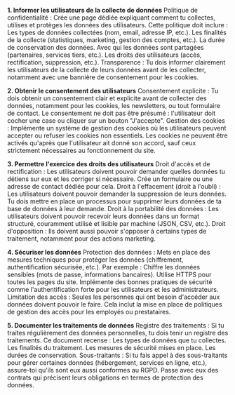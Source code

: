 **1. Informer les utilisateurs de la collecte de données**
Politique de confidentialité : Crée une page dédiée expliquant comment tu collectes, utilises et protèges les données des utilisateurs. Cette politique doit inclure :
Les types de données collectées (nom, email, adresse IP, etc.).
Les finalités de la collecte (statistiques, marketing, gestion des comptes, etc.).
La durée de conservation des données.
Avec qui les données sont partagées (partenaires, services tiers, etc.).
Les droits des utilisateurs (accès, rectification, suppression, etc.).
Transparence : Tu dois informer clairement les utilisateurs de la collecte de leurs données avant de les collecter, notamment avec une bannière de consentement pour les cookies.

**2. Obtenir le consentement des utilisateurs**
Consentement explicite : Tu dois obtenir un consentement clair et explicite avant de collecter des données, notamment pour les cookies, les newsletters, ou tout formulaire de contact. Le consentement ne doit pas être présumé : l'utilisateur doit cocher une case ou cliquer sur un bouton "J'accepte".
Gestion des cookies : Implémente un système de gestion des cookies où les utilisateurs peuvent accepter ou refuser les cookies non essentiels. Les cookies ne peuvent être activés qu'après que l'utilisateur ait donné son accord, sauf ceux strictement nécessaires au fonctionnement du site.

**3. Permettre l'exercice des droits des utilisateurs**
Droit d'accès et de rectification : Les utilisateurs doivent pouvoir demander quelles données tu détiens sur eux et les corriger si nécessaire. Crée un formulaire ou une adresse de contact dédiée pour cela.
Droit à l'effacement (droit à l'oubli) : Les utilisateurs doivent pouvoir demander la suppression de leurs données. Tu dois mettre en place un processus pour supprimer leurs données de ta base de données à leur demande.
Droit à la portabilité des données : Les utilisateurs doivent pouvoir recevoir leurs données dans un format structuré, couramment utilisé et lisible par machine (JSON, CSV, etc.).
Droit d'opposition : Ils doivent aussi pouvoir s'opposer à certains types de traitement, notamment pour des actions marketing.

**4. Sécuriser les données**
Protection des données : Mets en place des mesures techniques pour protéger les données (chiffrement, authentification sécurisée, etc.). Par exemple :
Chiffre les données sensibles (mots de passe, informations bancaires).
Utilise HTTPS pour toutes les pages du site.
Implémente des bonnes pratiques de sécurité comme l'authentification forte pour les utilisateurs et les administrateurs.
Limitation des accès : Seules les personnes qui ont besoin d'accéder aux données doivent pouvoir le faire. Cela inclut la mise en place de politiques de gestion des accès pour les employés ou prestataires.

**5. Documenter les traitements de données**
Registre des traitements : Si tu traites régulièrement des données personnelles, tu dois tenir un registre des traitements. Ce document recense :
Les types de données que tu collectes.
Les finalités du traitement.
Les mesures de sécurité mises en place.
Les durées de conservation.
Sous-traitants : Si tu fais appel à des sous-traitants pour gérer certaines données (hébergement, services en ligne, etc.), assure-toi qu'ils sont eux aussi conformes au RGPD. Passe avec eux des contrats qui précisent leurs obligations en termes de protection des données.